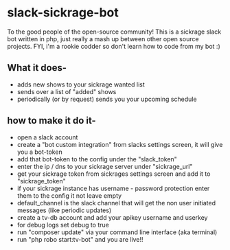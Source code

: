 # slack-sickrage-bot
To the good people of the open-source community! 
This is a sickrage slack bot written in php, just really a mash up between other open source projects.
FYI, i'm a rookie codder so don't learn how to code from my bot :)


## What it does-
* adds new shows to your sickrage wanted list
* sends over a list of "added" shows
* periodically (or by request) sends you your upcoming schedule 


## how to make it do it-
* open a slack account
* create a "bot custom integration" from slacks settings screen, it will give you a bot-token
* add that bot-token to the config under the "slack_token"
* enter the ip / dns to your sickrage server under "sickrage_url"
* get your sickrage token from sickrages settings screen and add it to "sickrage_token"
* if your sickrage instance has  username - password protection enter them to the config it not leave empty
* default_channel is the slack channel that will get the non user initiated messages (like periodic updates)
* create a tv-db account and add your apikey username and userkey
* for debug logs set debug to true
* run "composer update" via your command line interface (aka terminal) 
* run "php robo start:tv-bot" and you are live!!
